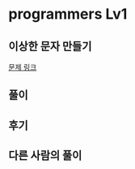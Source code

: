 # programmers Lv1

## 이상한 문자 만들기

[문제 링크](https://programmers.co.kr/learn/courses/30/lessons/12930?language=javascript)

## 풀이

## 후기

## 다른 사람의 풀이
